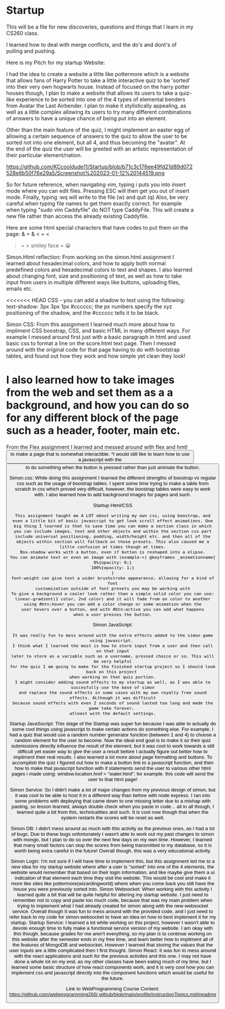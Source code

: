 # Startup

This will be a file for new discoveries, questions and things that I learn in my CS260 class.


I learned how to deal with merge conflicts, and the do's and dont's of pulling and pushing.


Here is my Pitch for my startup Website:

I had the idea to create a website a little like pottermore which is a website that allows fans of Harry Potter to take a little interactive quiz to be 'sorted' into their very own hogwarts house. Instead of focused on the harry potter houses though, I plan to make a website that allows its users to take a quiz-like experience to be sorted into one of the 4 types of elemental benders from Avatar the Last Airbender. I plan to make it stylistically appealing, as well as a little complex allowing its users to try many different combinations of answers to have a unique chance of being put into an element.

Other than the main feature of the quiz, I might implement an easter egg of allowing a certain sequence of answers to the quiz to allow the user to be sorted not into one element, but all 4, and thus becoming the "avatar". At the end of the quiz the user will be greeted with an artistic representation of their particular element/nation.

https://github.com/KCcooldude11/Startup/blob/b71c3c176ee49fd21d89d072528e6b50f76e29a5/Screenshot%202023-01-12%20144519.png


So for future reference, when navigating vim, typing i puts you into insert mode where you can edit files. Pressing ESC will then get you out of insert mode. Finally, typing :wq will write to the file (w) and quit (q)
Also, be very careful when typing file names to get them exactly correct. for example when typing "sudo vim Caddyfile" do NOT type CaddyFile. This will create a new file rather than access the already existing Caddyfile.

Here are some html special characters that have codes to put them on the page:
& = &amp;
< = &lt;
> = &gt;
smiley face = &#128512;

Simon.Html reflection:
From working on the simon.html assignment I learned about hexadecimal colors, and how to apply both normal predefined colors and hexadecimal colors to text and shapes. I also learned about changing font, size and positioning of text, as well as how to take input from users in multiple different ways like buttons, uploading files, emails etc.

<<<<<<< HEAD
CSS - you can add a shadow to text using the following:
text-shadow: 3px 3px 1px #cccccc;
the px numbers specify the xyz positioning of the shadow, and the #cccccc tells it to be black.

Simon CSS:
From this assignment I learned much more about how to impliment CSS boostrap, CSS, and basic HTML in many different ways. For example I messed around first just with a basic paragraph in html and used basic css to format a line on the score.html text page. Then I messed around with the original code for that page having to do with bootstrap tables, and found out how they work and how simple yet clean they look!

I also learned how to take images from the web and set them as a a background, and how you can do so for any different block of the page such as a header, footer, main etc.
=======

From the Flex assignment I learned and messed around with flex and hmtl <button> to make a page that is
  somewhat interactible. *I would still like to learn how to use a javascript with the <button> to
  do something when the button is pressed rather than just animate the button.

  
  Simon.css:
  While doing this assignment I learned the different strengths of boostrap vs regular css such as
  the usage of boostrap tables. I spent some time trying to make a table from scratch in css which proved very 
  difficult, however, the boostrap tables were easy to work with. I also learned how to add background images for 
  pages and such.
  
  Startup Html/CSS
  
    This assignment taught me A LOT about writing my own css, using boostrap, and even a little bit of basic javascript to get look scroll effect animations. One big thing I learned is that to save time you can make a section class in which you can include images, text and other objects and within the section css part include universal positioning, padding, width/height etc. and then all of the objects within section will fallback on those presets. This also caused me a little confusion at times though at times.
    Box-shadow works with a button, even if button is reshaped into a elipse.
    You can animate text or even an image with (example->) @keyframes _animationname{
    0%{opacity: 0;}
    100%{opacity: 1;}
    }
    font-weight can give text a wider brushstroke appearance, allowing for a kind of font
    customization outside of font presets you may be working with
    To give a background a cooler look rather than a simple solid color you can use:
    linear-gradient(1 color, 2nd color) and it will fade from on color to another
    using #btn:hover you can add a color change or some animation when the
    user hovers over a button, and with #btn:active you can add what happens
    when a user presses the button.
  
  Simon JavaScript:
  
    It was really fun to mess around with the extra effects added to the simon game using javascript. 
    I think what I learned the most is how to store input from a user and then call on that input
    later to store as a variable such as a username, pressed choice or so. This will be very helpful
    for the quiz I am going to make for the finished startup project so I should look back on this project 
    when working on that quiz portion.
    I might consider adding sound effects to my startup as well, as I was able to succesfully use the base of simon
    and replace the sound effects in some cases with my own royalty free sound effects. ALthough it was difficult
    because sound effects with even 2 seconds of sound lasted too long and made the game take forever, 
    atleast with the default settings.
  
  Startup JavaSscript:
  This stage of the Startup was super fun because I was able to actually do some cool things using
  javascript to make certain actions do something else. For example, I had a quiz that would
  use a random number generator function (between 1 and 4) to choose a random element for the
  user to become. Now the ideal end goal is to make it so their quiz submissions directly
  influence the result of the element, but it was cool to work towards a still difficult yet
  easier way to give the user a result before I actually figure out better how to impliment
  their real results. I also learned a lot more about page formatting and buttons. To accomplish the quiz
  I figured out how to make a button link to a javascript function, and then how to make that javascript function
  with if statements send the user to various other html pages i made using:
  window.location.href = "water.html";
  for example.
  this code will send the user to that html page!
  
  Simon Service:
  So I didn't make a lot of major changes from my previous design of simon, but it was cool to be able to host it in a different way than before with node express. I ran into some problems with deploying that came down to one missing letter due to a mishap with pasting, so lesson learned, always double check when you paste in code...
all in all though, I learned quite a bit from this, technicalities and such. It is cool now though that when the system restarts the scores will be reset as well.

Simon DB:
I didn't mess around as much with this activity as the previous ones, as I had a lot of bugs. Due to these bugs unfortunately I wasn't able to work out my past changes to simon with mongo, but I plan to do so over the next few days on my own time. However, I learned that many small factors can stop the scores from being transmitted to my database, so it is worth being extra careful in the future! Overall though, this was a very educational activity.
  
 Simon Login:
 I'm not sure if I will have time to implement this, but this assignment led me to a new idea for my startup website where after a user is "sorted"
 into one of the 4 elements, the website would remember that based on their login information, and like maybe give them a ui indication
 of that element each time they visit the website. This would be cool and make it more like sites like pottermore(wizardingworld) where when you come back you still have the house you were previously sorted into.
 Simon Websocket:
 When working with this activity I learned quite a bit that will be quite helpful for altering my startup website. I just need to remember not to copy and paste too much code, because that was my main problem when trying to implement what I had already created for simon along with the new websocket service. Overall though It was fun to mess around with the provided code, and I just need to refer back to my code for simon-websocket to have an idea on how to best implement it for my startup.
  Startup Service:
  I learned a lot while working on this project, however I wasn't able to devote enough time to fully make a functional service version of my website. I am okay with this though, because grades for me aren't everything, so my plan is to continue working on this website after the semester ends in my free time, and learn better how to impliment all of the features of MongoDB and websocket. However I learned that storing the values that the user inputs are a little complicated then I first thought.
  Simon React:
  It was fun to mess around with the react applications and such for the previous activites and this one. I may not have done a whole lot on my end, as my other classes have been eating much of my time, but I learned some basic structure of how react components work, and it is very cool how you can implement css and javascript directly into the component functions which would be useful for the future.
  
  
  Link to WebProgramming Course Content:
  https://github.com/webprogramming260/.github/blob/main/profile/instructionTopics.md#readme
  
